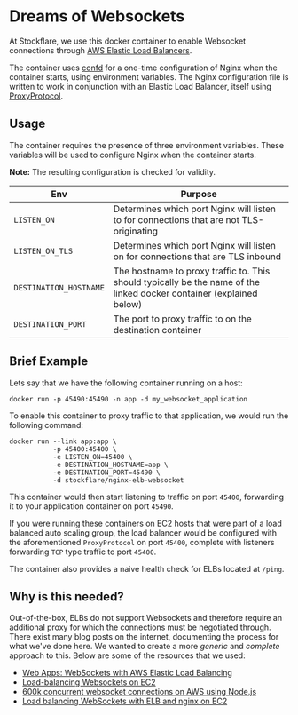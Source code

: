 # Dreams of Websockets

At Stockflare, we use this docker container to enable Websocket connections through [AWS Elastic Load Balancers](http://docs.aws.amazon.com/AWSCloudFormation/latest/UserGuide/aws-properties-ec2-elb.html).

The container uses [confd]() for a one-time configuration of Nginx when the container starts, using environment variables. The Nginx configuration file is written to work in conjunction with an Elastic Load Balancer, itself using [ProxyProtocol](http://docs.aws.amazon.com/ElasticLoadBalancing/latest/DeveloperGuide/enable-proxy-protocol.html).

## Usage

The container requires the presence of three environment variables. These variables will be used to configure Nginx when the container starts.

**Note:** The resulting configuration is checked for validity.

| Env | Purpose |
|---|---|
| `LISTEN_ON` | Determines which port Nginx will listen to for connections that are not TLS-originating |
| `LISTEN_ON_TLS` | Determines which port Nginx will listen on for connections that are TLS inbound |
| `DESTINATION_HOSTNAME` | The hostname to proxy traffic to. This should typically be the name of the linked docker container (explained below) |
| `DESTINATION_PORT` | The port to proxy traffic to on the destination container |

## Brief Example

Lets say that we have the following container running on a host:

```
docker run -p 45490:45490 -n app -d my_websocket_application
```

To enable this container to proxy traffic to that application, we would run the following command:

```
docker run --link app:app \
           -p 45400:45400 \
           -e LISTEN_ON=45400 \
           -e DESTINATION_HOSTNAME=app \
           -e DESTINATION_PORT=45490 \
           -d stockflare/nginx-elb-websocket
```

This container would then start listening to traffic on port `45400`, forwarding it to your application container on port `45490`.

If you were running these containers on EC2 hosts that were part of a load balanced auto scaling group, the load balancer would be configured with the aforementioned `ProxyProtocol` on port `45400`, complete with listeners forwarding `TCP` type traffic to port `45400`.

The container also provides a naive health check for ELBs located at `/ping`.

## Why is this needed?

Out-of-the-box, ELBs do not support Websockets and therefore require an additional proxy for which the connections must be negotiated through. There exist many blog posts on the internet, documenting the process for what we've done here. We wanted to create a more _generic_ and _complete_ approach to this. Below are some of the resources that we used:

* [Web Apps: WebSockets with AWS Elastic Load Balancing](http://blog.flux7.com/web-apps-websockets-with-aws-elastic-load-balancing)
* [Load-balancing Websockets on EC2](https://medium.com/@Philmod/load-balancing-websockets-on-ec2-1da94584a5e9)
* [600k concurrent websocket connections on AWS using Node.js](http://www.jayway.com/2015/04/13/600k-concurrent-websocket-connections-on-aws-using-node-js/)
* [Load balancing WebSockets with ELB and nginx on EC2](http://blog.seafuj.com/using-elb-with-websockets)
